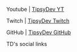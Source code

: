 Youtube | <a href="https://www.youtube.com/channel/UCZ1mg_1a4I3D2ePD1B-zhtw" target="_new">TipsyDev YT</a>

Twitch  | <a href="https://www.twitch.tv/tipsydev" target="_blank">TipsyDev Twitch</a>

GitHub  | <a href="https://github.com/TipsyDev" target="_blank">TipsyDev GitHub</a>

TD's social links

